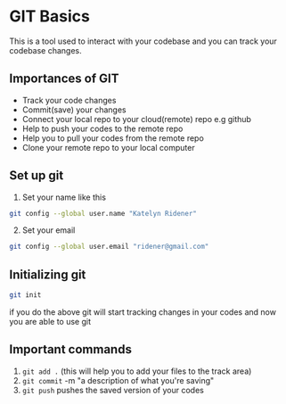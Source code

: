 # GIT Basics
This is a tool used to interact with your codebase and you can track your codebase changes.

## Importances of GIT
- Track your code changes
- Commit(save) your changes
- Connect your local repo to your cloud(remote) repo e.g github
- Help to push your codes to the remote repo
- Help you to pull your codes from the remote repo
- Clone your remote repo to your local computer

## Set up git
1. Set your name like this 
```bash
git config --global user.name "Katelyn Ridener"
```
2. Set your email
```bash
git config --global user.email "ridener@gmail.com"
```

## Initializing git
```bash
git init
```
if you do the above git will start tracking changes in your codes and now you are able to use git

## Important commands
1.  `git add .` (this will help you to add your files to the track area)
2. `git commit` -m "a description of what you're saving"
3. `git push` pushes the saved version of your codes